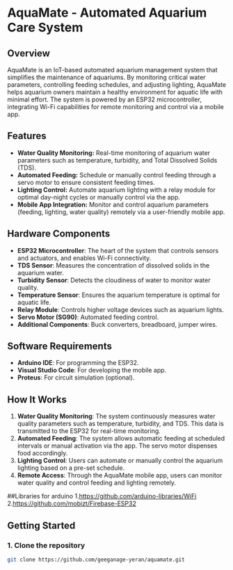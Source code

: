 # AquaMate - Automated Aquarium Care System

## Overview
AquaMate is an IoT-based automated aquarium management system that simplifies the maintenance of aquariums. By monitoring critical water parameters, controlling feeding schedules, and adjusting lighting, AquaMate helps aquarium owners maintain a healthy environment for aquatic life with minimal effort. The system is powered by an ESP32 microcontroller, integrating Wi-Fi capabilities for remote monitoring and control via a mobile app.

## Features
- **Water Quality Monitoring:** Real-time monitoring of aquarium water parameters such as temperature, turbidity, and Total Dissolved Solids (TDS).
- **Automated Feeding:** Schedule or manually control feeding through a servo motor to ensure consistent feeding times.
- **Lighting Control:** Automate aquarium lighting with a relay module for optimal day-night cycles or manually control via the app.
- **Mobile App Integration:** Monitor and control aquarium parameters (feeding, lighting, water quality) remotely via a user-friendly mobile app.
  
## Hardware Components
- **ESP32 Microcontroller**: The heart of the system that controls sensors and actuators, and enables Wi-Fi connectivity.
- **TDS Sensor**: Measures the concentration of dissolved solids in the aquarium water.
- **Turbidity Sensor**: Detects the cloudiness of water to monitor water quality.
- **Temperature Sensor**: Ensures the aquarium temperature is optimal for aquatic life.
- **Relay Module**: Controls higher voltage devices such as aquarium lights.
- **Servo Motor (SG90)**: Automated feeding control.
- **Additional Components**: Buck converters, breadboard, jumper wires.

## Software Requirements
- **Arduino IDE**: For programming the ESP32.
- **Visual Studio Code**: For developing the mobile app.
- **Proteus**: For circuit simulation (optional).

## How It Works
1. **Water Quality Monitoring**: The system continuously measures water quality parameters such as temperature, turbidity, and TDS. This data is transmitted to the ESP32 for real-time monitoring.
2. **Automated Feeding**: The system allows automatic feeding at scheduled intervals or manual activation via the app. The servo motor dispenses food accordingly.
3. **Lighting Control**: Users can automate or manually control the aquarium lighting based on a pre-set schedule.
4. **Remote Access**: Through the AquaMate mobile app, users can monitor water quality and control feeding and lighting remotely.

##Libraries for arduino
1.https://github.com/arduino-libraries/WiFi
2.https://github.com/mobizt/Firebase-ESP32

## Getting Started

### 1. Clone the repository
```bash
git clone https://github.com/geeganage-yeran/aquamate.git
